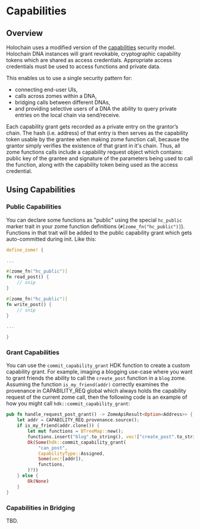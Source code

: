 # Capabilities

## Overview
Holochain uses a modified version of the [capabilities](https://en.wikipedia.org/wiki/Capability-based_security) security model.  Holochain DNA instances will grant revokable, cryptographic capability tokens which are shared as access credentials. Appropriate access credentials must be used to access functions and private data.

This enables us to use a single security pattern for:

- connecting end-user UIs,
- calls across zomes within a DNA,
- bridging calls between different DNAs,
- and providing selective users of a DNA the ability to query private entries on the local chain via send/receive.

Each capability grant gets recorded as a private entry on the grantor’s chain.  The hash (i.e. address) of that entry is then serves as the capability token usable by the grantee when making zome function call, because the grantor simply verifies the existence of that grant in it's chain.  Thus, all zome functions calls include a capability request object which contains: public key of the grantee and signature of the parameters being used to call the function, along with the capability token being used as the access credential.

## Using Capabilities

### Public Capabilities
You can declare some functions as "public"  using the special `hc_public` marker trait in your zome function definitions (`#[zome_fn("hc_public")]`).  Functions in that trait will be added to the public capability grant which gets auto-committed during init.  Like this:

```rust
define_zome! {

...

#[zome_fn("hc_public")]
fn read_post() {
    // snip
}

#[zome_fn("hc_public")]
fn write_post() {
    // snip
}

...

}
```

### Grant Capabilities

You can use the `commit_capability_grant` HDK function to create a custom capability grant.  For example, imaging a blogging use-case where you want to grant friends the ability to call the `create_post` function in a `blog` zome.  Assuming the function `is_my_friend(addr)` correctly examines the provenance in CAPABILITY_REQ global which always holds the capability request of the current zome call, then the following code is an example of how you might call `hdk::commit_capability_grant`:

``` rust
pub fn handle_request_post_grant() -> ZomeApiResult<Option<Address>> {
    let addr = CAPABILITY_REQ.provenance.source();
    if is_my_friend(addr.clone()) {
        let mut functions = BTreeMap::new();
        functions.insert("blog".to_string(), vec!["create_post".to_string()]);
        Ok(Some(hdk::commit_capability_grant(
            "can_post",
            CapabilityType::Assigned,
            Some(vec![addr]),
            functions,
        )?))
    } else {
        Ok(None)
    }
}
```

### Capabilities in Bridging

TBD.
